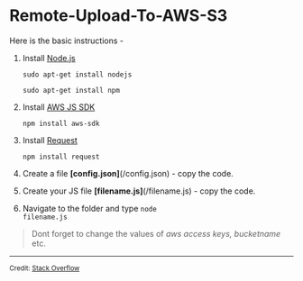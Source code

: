 # Remote-Upload-To-AWS-S3

Here is the basic instructions -

1. Install [Node.js](https://nodejs.org/en/download/package-manager/)

    <code>sudo apt-get install nodejs</code>
    
    <code>sudo apt-get install npm</code>

2. Install [AWS JS SDK](https://github.com/aws/aws-sdk-js)

    <code>npm install aws-sdk</code>

3. Install [Request](https://github.com/request/request)

    <code>npm install request</code>

4. Create a file **[config.json]**(/config.json) - copy the code.

5. Create your JS file **[filename.js]**(/filename.js) - copy the code.

6. Navigate to the folder and type <code>node filename.js</code>



>Dont forget to change the values of _aws access keys, bucketname_ etc.



* * *



<sub>Credit: [Stack Overflow](https://stackoverflow.com/questions/16803293/is-there-a-way-to-upload-to-s3-from-a-url-using-node-js)</sub>
